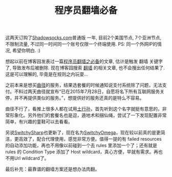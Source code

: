 ﻿---
layout:       post
title:        程序员翻墙必备
category:     tech
description: 程序员翻墙必备
---
这两天订购了<a href="https://portal.shadowsocks.com/aff.php?aff=2220" title="轻量级科学上网姿势，改变您的生活体验！" target="_blank" >Shadowsocks.com</a>普通版 一年, 目前2个美国节点, 7个亚洲节点, 不限制流量, 不过同一时间同一个账号仅限一个终端使用. PS: 同一个外网IP的情况, 希望你明白.  :)

想起以前在博客园发表过一篇<a href="http://www.cnblogs.com/imr3/archive/2013/02/24/2924314.html" title="程序员翻墙之必备" target="_blank">程序员翻墙之必备</a>的文章, 估计是触发 翻墙 关键字了, 导致发布后被删除. 现在博客园搜索 <a href="http://zzk.cnblogs.com/s?t=b&w=%E7%BF%BB%E5%A2%99" target="_blank">翻墙</a> 的相关文章, 也不会搜出任何结果了. 这是可以理解的, 毕竟是在规则之内玩耍...

之前本来是想买<a href="https://getqujing.com/" target="_blank">曲径</a>的服务，结果选套餐的时候通知说支付系统除了问题，无法支付。不料过两天曲径就宣布“已在2015年7月28日，自愿将名下所有互联网服务关停，并不再提供类似的服务。”，想提供好的服务还真的是特么不容易。

曲径不行了，看推上很多人都在试用<a href="https://tuxingsun.net/share/34041wti" target="_blank">土行孙</a>，首先听到这个名字就挺有意思的，非常形象化。另外他们的套餐名也是逗，遁地术和捆仙绳，尝试了一下发现配置非常简单，有兴趣的童鞋可以去看看。

另说<a href="https://github.com/FelisCatus/switchysharp" target="_blank">SwitchySharp</a>也更新了，现在名为<a href="https://github.com/FelisCatus/SwitchyOmega/releases" target="_blank">SwitchyOmega</a>，现在较以前真的是更简洁，更高效了，配合代理使用，感觉非常方便。值得一提的有 failed resources 的自动添加功能，再也不用像以前碰到一个去 rules 里添加一个了；还有就是 rules 的 Condition Type 添加了 Host wildcard，真心方便，早就有需求。再也不用Url wildcard了。

最后补充：最靠谱的翻墙方案还是想办法肉翻。
